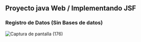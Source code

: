 
## Proyecto java Web / Implementando JSF
### Registro de Datos (Sin Bases de datos)


![Captura de pantalla (176)](https://user-images.githubusercontent.com/88462536/154870372-bd88bd2e-a2ae-4846-bef8-168a3766626b.png)


